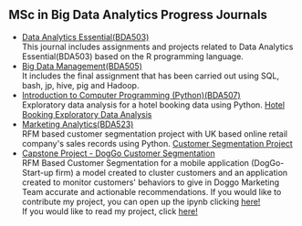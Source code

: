 ## MSc in Big Data Analytics Progress Journals
- [Data Analytics Essential(BDA503)](https://pjournal.github.io/mef04-baykano/)<br />
This journal includes assignments and projects related to Data Analytics Essential(BDA503) based on the R programming language.
- [Big Data Management(BDA505)](BigDataFinal_OzanBarisBaykan.html)<br />
It includes the final assignment that has been carried out using SQL, bash, jp, hive, pig and Hadoop.
- [Introduction to Computer Programming (Python)(BDA507)](HotelBookingExploratoryDataAnalysis.html)<br />
Exploratory data analysis for a hotel booking data using Python.
[Hotel Booking Exploratory Data Analysis](HotelBookingExploratoryDataAnalysis.html)
- [Marketing Analytics(BDA523)](Project_Marketing_Analytics.html)<br />
RFM based customer segmentation project with UK based online retail company's sales records using Python.
[Customer Segmentation Project](Project_Marketing_Analytics.html)
- [Capstone Project - DogGo Customer Segmentation](DogGoCustomerSegmentation.html)<br />
RFM Based Customer Segmentation for a mobile application (DogGo- Start-up firm) a model created to cluster customers and an application created to monitor customers' behaviors to give in Doggo Marketing Team accurate and actionable recommendations.
If you would like to contribute my project, you can open up the ipynb clicking [here!](DogGoCustomerSegmentation.ipynb)<br />
If you would like to read my project, click [here!](BDA_Capstone_Project.pdf)
